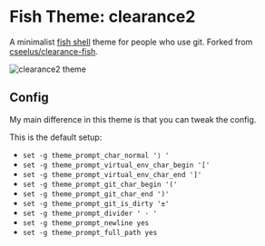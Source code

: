 # Fish Theme: clearance2

A minimalist [fish shell](http://fishshell.com/) theme for people who use git. Forked from [cseelus/clearance-fish](https://github.com/cseelus/clearance-fish).

![clearance2 theme](https://raw.github.com/cseelus/clearance-fish/master/preview.png)

## Config

My main difference in this theme is that you can tweak the config.

This is the default setup:

* `set -g theme_prompt_char_normal '⟩ '`
* `set -g theme_prompt_virtual_env_char_begin '['`
* `set -g theme_prompt_virtual_env_char_end ']'`
* `set -g theme_prompt_git_char_begin '('`
* `set -g theme_prompt_git_char_end ')'`
* `set -g theme_prompt_git_is_dirty '±'`
* `set -g theme_prompt_divider ' · '`
* `set -g theme_prompt_newline yes`
* `set -g theme_prompt_full_path yes`
